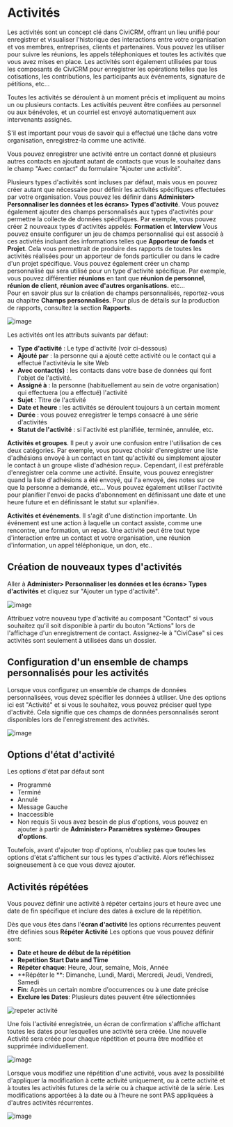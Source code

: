 Activités
==========

Les activités sont un concept clé dans CiviCRM, offrant un lieu unifié pour enregistrer et visualiser
l'historique des interactions entre votre organisation et vos membres, entreprises, clients 
et partenaires. Vous pouvez les utiliser pour suivre les réunions, les appels téléphoniques et 
toutes les activités que vous avez mises en place. Les activités sont également utilisées par tous
les composants de CiviCRM pour enregistrer les opérations telles que les cotisations, les contributions,
les participants aux événements, signature de pétitions, etc...

Toutes les activités se déroulent à un moment précis et impliquent au moins un ou plusieurs contacts. 
Les activités peuvent être confiées au personnel ou aux bénévoles, et un courriel est envoyé automatiquement
aux intervenants assignés.

S'il est important pour vous de savoir qui a effectué une tâche dans votre organisation, enregistrez-la comme une activité.

Vous pouvez enregistrer une activité entre un contact donné et plusieurs autres contacts en ajoutant 
autant de contacts que vous le souhaitez dans le champ "Avec contact" du formulaire "Ajouter une activité".

Plusieurs types d'activités sont incluses par défaut, mais vous en pouvez créer autant que nécessaire pour
définir les activités spécifiques effectuées par votre organisation. Vous pouvez les définir dans 
**Administer> Personnaliser les données et les écrans> Types d'activité**. 
Vous pouvez également ajouter des champs personnalisés aux types d'activités pour permettre la collecte de
données spécifiques. Par exemple, vous pouvez créer 2 nouveaux types d'activités appelés: **Formation** et
**Interview** Vous pouvez ensuite configurer un jeu de champs personnalisé qui est associé à ces activités
incluant des informations telles que **Apporteur de fonds** et **Projet**. Cela vous permettrait de produire
des rapports de toutes les activités réalisées pour un apporteur de fonds particulier ou dans le cadre d'un 
projet spécifique. 
Vous pouvez également créer un champ personnalisé qui sera utilisé pour un type d'activité spécifique. 
Par exemple, vous pouvez différentier **réunions** en tant que **réunion de personnel**, **réunion de client**,
**réunion avec d'autres organisations.** etc...  
Pour en savoir plus sur la création de champs personnalisés, reportez-vous au chapitre **Champs personnalisés**.
Pour plus de détails sur la production de rapports, consultez la section **Rapports**. 

![image](../img/Fr_activite_creation.PNG)

Les activités ont les attributs suivants par défaut:

-   **Type d'activité** : Le type d'activité (voir ci-dessous)
-   **Ajouté par** : la personne qui a ajouté cette activité ou le contact qui a effectué l'activitévia le site Web
-   **Avec contact(s)** : les contacts dans votre base de données qui font l'objet de l'activité.
-   **Assigné à** : la personne (habituellement au sein de votre organisation) qui effectuera (ou a effectué) l'activité
-   **Sujet** : Titre de l'activité
-   **Date et heure** : les activités se déroulent toujours à un certain moment
-   **Durée** : vous pouvez enregistrer le temps consacré à une série d'activités
-   **Statut de l'activité** : si l'activité est planifiée, terminée, annulée, etc.

**Activités et groupes**. Il peut y avoir une confusion entre l'utilisation de ces deux catégories.
Par exemple, vous pouvez choisir d'enregistrer une liste d'adhésions envoyé à un contact en tant qu'activité
ou simplement ajouter le contact à un groupe «liste d'adhésion reçu». Cependant, il est préférable d'enregistrer
cela comme une activité. Ensuite, vous pouvez enregistrer quand la liste d'adhésions a été envoyé, qui l'a envoyé,
des notes sur ce que la personne a demandé, etc... Vous pouvez également utiliser l'activité pour planifier
l'envoi de packs d'abonnement en définissant une date et une heure future et en définissant le statut sur «planifié».

**Activités et événements**.  Il s'agit d'une distinction importante. Un événement est une action à laquelle 
un contact assiste, comme une rencontre, une formation, un repas. Une activité peut être tout type d'interaction
entre un contact et votre organisation, une réunion d'information, un appel téléphonique, un don, etc..

Création de nouveaux types d'activités
---------------------------
Aller à  **Administer> Personnaliser les données et les écrans> Types d'activités** et cliquez sur "Ajouter un type d'activité".

![image](../img/Fr_activite_type_activite.PNG)

Attribuez votre nouveau type d'activité au composant "Contact" si vous souhaitez qu'il soit disponible à partir
du bouton "Actions" lors de l'affichage d'un enregistrement de contact. Assignez-le à "CiviCase" si ces activités
sont seulement à utilisées dans un dossier.

Configuration d'un ensemble de champs personnalisés pour les activités
-------------------------------------------
Lorsque vous configurez un ensemble de champs de données personnalisées, vous devez spécifier les données à utiliser. 
Une des options ici est "Activité" et si vous le souhaitez, vous pouvez préciser quel type d'activité. 
Cela signifie que ces champs de données personnalisés seront disponibles lors de l'enregistrement des activités. 

![image](../img/Fr_activite_champ_personnalise.PNG)

Options d'état d'activité
-----------------------

Les options d'état par défaut sont

-   Programmé
-   Terminé
-   Annulé
-   Message Gauche
-   Inaccessible
-   Non requis
Si vous avez besoin de plus d'options, vous pouvez en ajouter à partir de **Administer> Paramètres système> Groupes d'options**.

Toutefois, avant d'ajouter trop d'options, n'oubliez pas que toutes les options d'état s'affichent sur tous 
les types d'activité. Alors réfléchissez soigneusement à ce que vous devez ajouter.

Activités répétées
----------------------

Vous pouvez définir une activité à répéter certains jours et heure avec une date de fin spécifique et inclure
des dates à exclure de la répétition.

Dès que vous êtes dans l'**écran d'activité** les options récurrentes peuvent être définies sous **Répéter Activité** 
Les options que vous pouvez définir sont:

-   **Date et heure de début de la répétition**
-   **Repetition Start Date and Time**
-   **Répéter chaque**: Heure, Jour, semaine, Mois, Année
-   **Répéter le **: Dimanche, Lundi, Mardi, Mercredi, Jeudi, Vendredi, Samedi
-   **Fin**: Après un certain nombre d'occurrences ou à une date précise
-   **Exclure les Dates**: Plusieurs dates peuvent être sélectionnées

![repeter activité](../img/Fr_activite_repeter.PNG)

Une fois l'activité enregistrée, un écran de confirmation s'affiche affichant toutes les dates pour lesquelles 
une activité sera créée. Une nouvelle Activité sera créée pour chaque répétition et pourra être modifiée et
supprimée individuellement.

![image](../img/repeatscreen.png)

Lorsque vous modifiez une répétition d'une activité, vous avez la possibilité d'appliquer la modification à
cette activité uniquement, ou à cette activité et à toutes les activités futures de la série ou à chaque 
activité de la série. Les modifications apportées à la date ou à l'heure ne sont PAS appliquées à d'autres activités récurrentes.

![image](../imgmg/reoccurringscreenedits.png)

